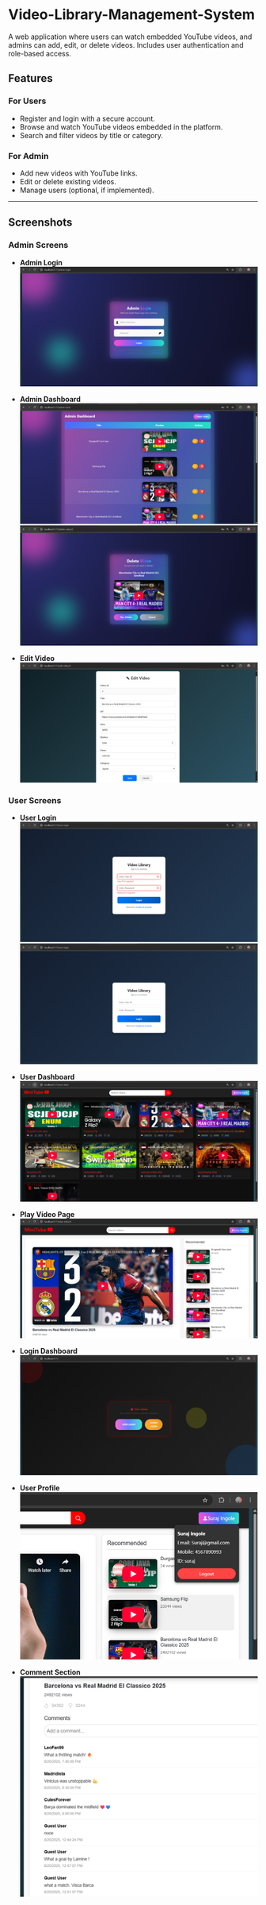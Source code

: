# Video-Library-Management-System
A web application where users can watch embedded YouTube videos, and admins can add, edit, or delete videos. Includes user authentication and role-based access.
## Features

### For Users
- Register and login with a secure account.
- Browse and watch YouTube videos embedded in the platform.
- Search and filter videos by title or category.

### For Admin
- Add new videos with YouTube links.
- Edit or delete existing videos.
- Manage users (optional, if implemented).

---

## Screenshots

### Admin Screens
- **Admin Login**  
![Admin Login](Screenshots/Admin%20Login.png)

- **Admin Dashboard**  
![Admin Dashboard](Screenshots/Admin%20Dashboard.png)  
![Admin Dashboard-2](Screenshots/Admin%20Dashboard-2.png)

- **Edit Video**  
![Edit Video](Screenshots/Edit%20Video.png)

### User Screens
- **User Login**  
![User Login](Screenshots/user%20login.png)  
![User Login-2](Screenshots/user%20login-2.png)

- **User Dashboard**  
![User Dashboard](Screenshots/User%20Dashboard.png)

- **Play Video Page**  
![Play Video Page](Screenshots/Play%20video%20Page.png)

- **Login Dashboard**  
![Login Dashboard](Screenshots/Login%20Dashboard.png)

- **User Profile**  
![User Profile](Screenshots/User%20Profile.png)

- **Comment Section**  
![Comment Section](Screenshots/Comment%20Section.png)


